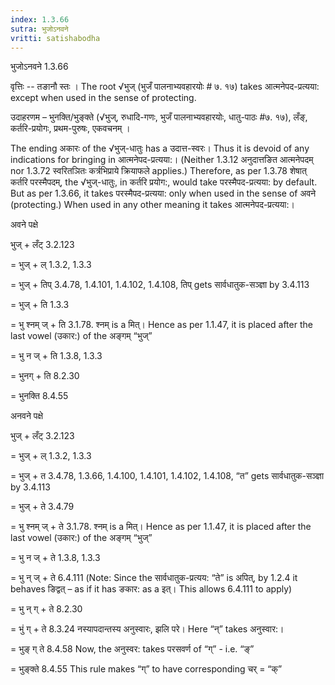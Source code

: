 ```yaml
---
index: 1.3.66
sutra: भुजोऽनवने
vritti: satishabodha
---
```



 भुजोऽनवने 1.3.66 


वृत्तिः -- तङानौ स्‍तः । The root √भुज् (भुजँ पालनाभ्यवहारयोः # ७. १७) takes आत्मनेपद-प्रत्यया: except when used in the sense of protecting. 


उदाहरणम – भुनक्ति/भुङ्क्ते (√भुज्, रुधादि-गणः, भुजँ पालनाभ्यवहारयोः, धातु-पाठः #७. १७), लँङ्, कर्तरि-प्रयोगः, प्रथम-पुरुषः, एकवचनम् । 


The ending अकारः of the √भुज्-धातुः has a उदात्त-स्वरः। Thus it is devoid of any indications for bringing in आत्मनेपद-प्रत्यया:। (Neither 1.3.12 अनुदात्तङित आत्मनेपदम् nor 1.3.72 स्वरितञितः कर्त्रभिप्राये क्रियाफले applies.) Therefore, as per 1.3.78 शेषात् कर्तरि परस्मैपदम्, the √भुज्-धातुः, in कर्तरि प्रयोग:, would take परस्मैपद-प्रत्यया: by default. But as per 1.3.66, it takes परस्मैपद-प्रत्यया: only when used in the sense of अवने (protecting.) When used in any other meaning it takes आत्मनेपद-प्रत्यया:। 


अवने पक्षे 

भुज् + लँट् 3.2.123 

= भुज् + ल् 1.3.2, 1.3.3 

= भुज् + तिप् 3.4.78, 1.4.101, 1.4.102, 1.4.108, तिप् gets सार्वधातुक-सञ्ज्ञा by 3.4.113 

= भुज् + ति 1.3.3 

= भु श्नम् ज् + ति 3.1.78. श्नम् is a मित्। Hence as per 1.1.47, it is placed after the last vowel (उकार:) of the अङ्गम् “भुज्” 

= भु न ज् + ति 1.3.8, 1.3.3 

= भुनग् + ति 8.2.30 

= भुनक्ति 8.4.55 


अनवने पक्षे 

भुज् + लँट् 3.2.123 

= भुज् + ल् 1.3.2, 1.3.3 

= भुज् + त 3.4.78, 1.3.66, 1.4.100, 1.4.101, 1.4.102, 1.4.108, “त” gets सार्वधातुक-सञ्ज्ञा by 3.4.113 

= भुज् + ते 3.4.79 

= भु श्नम् ज् + ते 3.1.78. श्नम् is a मित्। Hence as per 1.1.47, it is placed after the last vowel (उकार:) of the अङ्गम् “भुज्” 

= भु न ज् + ते 1.3.8, 1.3.3 

= भु न् ज् + ते 6.4.111 (Note: Since the सार्वधातुक-प्रत्यय: “ते” is अपित्, by 1.2.4 it behaves ङिद्वत् – as if it has ङकार: as a इत्। This allows 6.4.111 to apply) 

= भु न् ग् + ते 8.2.30 

= भुं ग् + ते 8.3.24 
नस्यापदान्तस्य अनुस्वारः, झलि परे। Here “न्” takes अनुस्वार:। 

= भुङ् ग्  ते  8.4.58 
Now, the अनुस्वर: takes परसवर्ण of “ग्” - i.e. “ङ्”
 

= भुङ्क्ते 8.4.55 
This rule makes “ग्” to have corresponding चर् = “क्”

